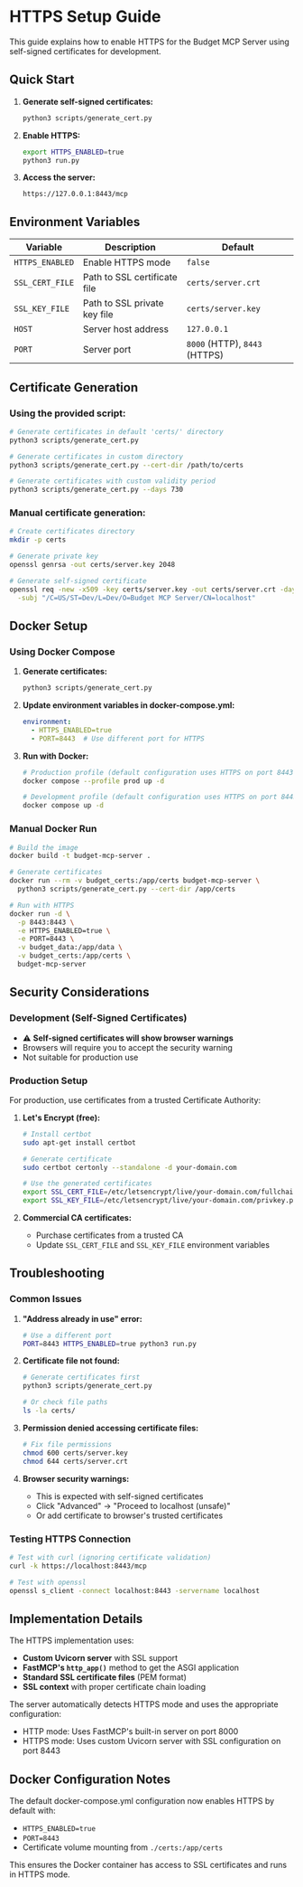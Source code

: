 # HTTPS Setup Guide

This guide explains how to enable HTTPS for the Budget MCP Server using self-signed certificates for development.

## Quick Start

1. **Generate self-signed certificates:**
   ```bash
   python3 scripts/generate_cert.py
   ```

2. **Enable HTTPS:**
   ```bash
   export HTTPS_ENABLED=true
   python3 run.py
   ```

3. **Access the server:**
   ```
   https://127.0.0.1:8443/mcp
   ```

## Environment Variables

| Variable | Description | Default |
|----------|-------------|---------|
| `HTTPS_ENABLED` | Enable HTTPS mode | `false` |
| `SSL_CERT_FILE` | Path to SSL certificate file | `certs/server.crt` |
| `SSL_KEY_FILE` | Path to SSL private key file | `certs/server.key` |
| `HOST` | Server host address | `127.0.0.1` |
| `PORT` | Server port | `8000` (HTTP), `8443` (HTTPS) |

## Certificate Generation

### Using the provided script:
```bash
# Generate certificates in default 'certs/' directory
python3 scripts/generate_cert.py

# Generate certificates in custom directory
python3 scripts/generate_cert.py --cert-dir /path/to/certs

# Generate certificates with custom validity period
python3 scripts/generate_cert.py --days 730
```

### Manual certificate generation:
```bash
# Create certificates directory
mkdir -p certs

# Generate private key
openssl genrsa -out certs/server.key 2048

# Generate self-signed certificate
openssl req -new -x509 -key certs/server.key -out certs/server.crt -days 365 \
  -subj "/C=US/ST=Dev/L=Dev/O=Budget MCP Server/CN=localhost"
```

## Docker Setup

### Using Docker Compose

1. **Generate certificates:**
   ```bash
   python3 scripts/generate_cert.py
   ```

2. **Update environment variables in docker-compose.yml:**
   ```yaml
   environment:
     - HTTPS_ENABLED=true
     - PORT=8443  # Use different port for HTTPS
   ```

3. **Run with Docker:**
   ```bash
   # Production profile (default configuration uses HTTPS on port 8443)
   docker compose --profile prod up -d
   
   # Development profile (default configuration uses HTTPS on port 8443)
   docker compose up -d
   ```

### Manual Docker Run

```bash
# Build the image
docker build -t budget-mcp-server .

# Generate certificates
docker run --rm -v budget_certs:/app/certs budget-mcp-server \
  python3 scripts/generate_cert.py --cert-dir /app/certs

# Run with HTTPS
docker run -d \
  -p 8443:8443 \
  -e HTTPS_ENABLED=true \
  -e PORT=8443 \
  -v budget_data:/app/data \
  -v budget_certs:/app/certs \
  budget-mcp-server
```

## Security Considerations

### Development (Self-Signed Certificates)
- ⚠️ **Self-signed certificates will show browser warnings**
- Browsers will require you to accept the security warning
- Not suitable for production use

### Production Setup
For production, use certificates from a trusted Certificate Authority:

1. **Let's Encrypt (free):**
   ```bash
   # Install certbot
   sudo apt-get install certbot

   # Generate certificate
   sudo certbot certonly --standalone -d your-domain.com
   
   # Use the generated certificates
   export SSL_CERT_FILE=/etc/letsencrypt/live/your-domain.com/fullchain.pem
   export SSL_KEY_FILE=/etc/letsencrypt/live/your-domain.com/privkey.pem
   ```

2. **Commercial CA certificates:**
   - Purchase certificates from a trusted CA
   - Update `SSL_CERT_FILE` and `SSL_KEY_FILE` environment variables

## Troubleshooting

### Common Issues

1. **"Address already in use" error:**
   ```bash
   # Use a different port
   PORT=8443 HTTPS_ENABLED=true python3 run.py
   ```

2. **Certificate file not found:**
   ```bash
   # Generate certificates first
   python3 scripts/generate_cert.py
   
   # Or check file paths
   ls -la certs/
   ```

3. **Permission denied accessing certificate files:**
   ```bash
   # Fix file permissions
   chmod 600 certs/server.key
   chmod 644 certs/server.crt
   ```

4. **Browser security warnings:**
   - This is expected with self-signed certificates
   - Click "Advanced" → "Proceed to localhost (unsafe)"
   - Or add certificate to browser's trusted certificates

### Testing HTTPS Connection

```bash
# Test with curl (ignoring certificate validation)
curl -k https://localhost:8443/mcp

# Test with openssl
openssl s_client -connect localhost:8443 -servername localhost
```

## Implementation Details

The HTTPS implementation uses:
- **Custom Uvicorn server** with SSL support
- **FastMCP's `http_app()`** method to get the ASGI application
- **Standard SSL certificate files** (PEM format)
- **SSL context** with proper certificate chain loading

The server automatically detects HTTPS mode and uses the appropriate configuration:
- HTTP mode: Uses FastMCP's built-in server on port 8000
- HTTPS mode: Uses custom Uvicorn server with SSL configuration on port 8443

## Docker Configuration Notes

The default docker-compose.yml configuration now enables HTTPS by default with:
- `HTTPS_ENABLED=true`
- `PORT=8443`
- Certificate volume mounting from `./certs:/app/certs`

This ensures the Docker container has access to SSL certificates and runs in HTTPS mode.